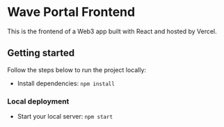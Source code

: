 # Wave Portal Frontend

This is the frontend of a Web3 app built with React and hosted by Vercel.

## Getting started

Follow the steps below to run the project locally:

- Install dependencies: `npm install`

### Local deployment

- Start your local server: `npm start`
